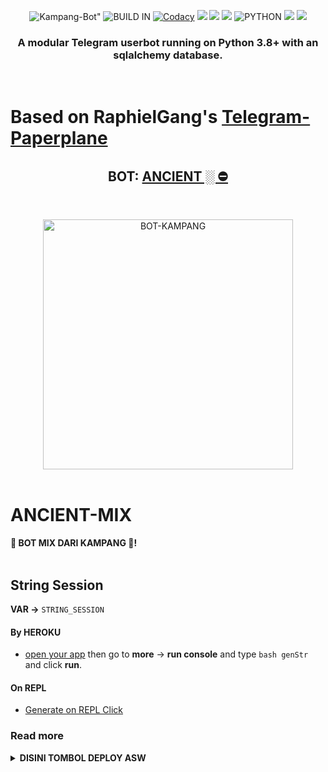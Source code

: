 <p align="center">
    <img alt=Kampang-Bot" src="https://img.shields.io/badge/Kampang%20VERSION-4.+-brightgreen"/>
    <img alt="BUILD IN" src="https://img.shields.io/badge/BUILD%20-Last Day-brightgreen"/>
    <a href="https://travis-ci.com/ManusiaRakitan/Kampang-Bot.svg?branch=Kampang" /></a>
    <a href="https://app.codacy.com/gh/ManusiaRakitan/Kampang-Bot/dashboard"> <img src="https://img.shields.io/codacy/grade/a8f0747a964e4712818a28d2a7f4edd3?color=blue&logo=codacy&style=for-the-badge" alt="Codacy" /></a>
    <a href="https://github.com/ManusiaRakitan/Kampang-Bot"> <img src="https://img.shields.io/github/repo-size/ManusiaRakitan/Kampang-Bot?logo=github&style=for-the-badge" /></a>
    <a href="https://github.com/ManusiaRakitan/Kampang-Bot/network/members"> <img src="https://img.shields.io/github/forks/ManusiaRakitan/Kampang-Bot?logo=github&style=for-the-badge" /></a>
    <a href="https://pypi.org/project/Telethon/"> <img src="https://img.shields.io/pypi/v/telethon?label=telethon&logo=pypi&logoColor=white&style=for-the-badge" /></a>
    <img alt="PYTHON" src="https://img.shields.io/badge/PYTHON-v3.8.6-blue?style=for-the-badge&logo=appveyor"/>
    <a href="https://hub.docker.com/r/koala21/manusiarakitan"> <img src="https://img.shields.io/docker/image-size/koala21/manusiarakitan/kampang?label=docker%20image%20size&logo=docker&style=for-the-badge" /></a>
    <a href="https://hub.docker.com/r/koala21/manusiarakitan/kampang"> <img src="https://img.shields.io/docker/v/koala21/manusiarakitan/kampang?label=docker%20version&logo=docker&style=for-the-badge" /></a>
   </p>


<h3 align="center">A modular Telegram userbot running on Python 3.8+ with an sqlalchemy database.</h3>
<p align="center">&nbsp;</p>

# Based on RaphielGang's [Telegram-Paperplane](https://github.com/RaphielGang/Telegram-Paperplane)

<h2 align="center"><b>BOT: <a href="https://telegram.dog/ancientbatavia">ANCIENT ░ ⛔️</a></b></h2>
<br>
<p align="center">
   <a href="https://github.com/Musthofaalfian/Mix-Kampang"><img src="https://telegra.ph/file/910f6953469a061b58590.jpg" alt="BOT-KAMPANG" width=400px></a>
   <br>
   <br>
</p>
<h1>ANCIENT-MIX</h1>
<b>🐨 BOT MIX DARI KAMPANG 🐨!</b>
<br>
<br>

## String Session
**VAR ->** `STRING_SESSION`
#### By HEROKU
- [open your app](https://dashboard.heroku.com/apps/) then go to **more** -> **run console** and type `bash genStr` and click **run**.
#### On REPL
- [Generate on REPL Click](https://repl.it/@ManusiaRakitan/stringsession#README.md)
### Read more
<details>
  <summary><b>DISINI TOMBOL DEPLOY ASW</b></summary>

## CARA DEPLOY? JANGAN MALAS BACA KONTOL

```
* **[HEROKU](https://www.heroku.com/) Method** 🔧

  > First get API_KE & API_HASH in my.telegram.org (required)

  > Get String Session on command below run in your terminal (required)

  > Next click Deploy the button below. 

  > Fill in the required fields on heroku

  > Finally turn on the app and check the logs (settings -> view logs) enjoy :)
```

* DENGAN HEROKU:
<p align="center">
   <a href = "https://heroku.com/deploy?template=https://github.com/Musthofaalfian/Mix-Kampang/tree/toxic-kampang"><img src="https://telegra.ph/file/34fa325c222a70badb02f.jpg" alt="Press to Takeoff" width="490px"></a>
</p>
<br>

## How to setup Google Drive
<p align="center"><a href="https://telegra.ph/How-To-Setup-Google-Drive-04-03"> <img src="https://raw.githubusercontent.com/ManusiaRakitan/Bot-Kampang/Kampang/userbot/resources/gd.png" alt="Click" width="210" height="34.45" /></a></p>

## Credits
*   [RaphielGang](https://github.com/RaphielGang) - Telegram-Paperplane
*   [AvinashReddy3108](https://github.com/AvinashReddy3108) - PaperplaneExtended
*   [Mkaraniya](https://github.com/mkaraniya) & [Dev73](https://github.com/Devp73) - OpenUserBot
*   [Mr.Miss](https://github.com/keselekpermen69) - UserButt
*   [adekmaulana](https://github.com/adekmaulana) - ProjectBish
*   [MoveAngel](https://github.com/MoveAngel) - One4uBot
*   [AidilAryanto](https://github.com/aidilaryanto) - ProjectDils 
*   [Alfianandaa](https://github.com/alfianandaa/ProjectAlf) - ProjectAlf
*   [AnggaR69s](https://github.com/GengKapak/DCLXVI) - DCLXVI
*   [kandnub](https://github.com/kandnub) - TG-UserBot
*   [༺αиυвιѕ༻](https://github.com/Dark-Princ3) - X-tra-Telegram
*   [Sahyam2019](https://github.com/sahyam2019/oub-remix) - oub-remix
*   [TeamUserge](https://github.com/UsergeTeam/Userge) - Userge
*   [KAMPANG](https://github.com/ManusiaRakitan/Kampang-Bot) - Koala 🐨 
*   AND OTHER

## License
Licensed under [Raphielscape Public License](https://github.com/X-Newbie/XBot-Remix/blob/x-sql-extended/LICENSE) - Version 1.d, February 2020
